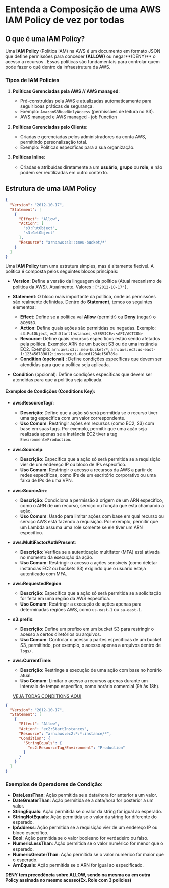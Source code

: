 # Entenda a Composição de uma AWS IAM Policy de vez por todas

## O que é uma IAM Policy?

Uma **IAM Policy** (Política IAM) na AWS é um documento em formato JSON que define permissões para conceder **(ALLOW)** ou negar**(DENY)** o acesso a recursos . Essas políticas são fundamentais para controlar quem pode fazer o quê dentro da infraestrutura da AWS.

### Tipos de IAM Policies

1. **Políticas Gerenciadas pela AWS // AWS managed**:
   - Pré-construídas pela AWS e atualizadas automaticamente para seguir boas práticas de segurança.
   - Exemplo: `AmazonS3ReadOnlyAccess` (permissões de leitura no S3).
   - AWS managed e AWS managed - job Function

2. **Políticas Gerenciadas pelo Cliente**:
   - Criadas e gerenciadas pelos administradores da conta AWS, permitindo personalização total.
   - Exemplo: Políticas específicas para a sua organização.

3. **Políticas Inline**:
   - Criadas e atribuídas diretamente a um **usuário**, **grupo** ou **role**, e não podem ser reutilizadas em outro contexto.

## Estrutura de uma IAM Policy


```json
{
  "Version": "2012-10-17",
  "Statement": [
    {
      "Effect": "Allow",
      "Action": [
        "s3:PutObject",
        "s3:GetObject"
      ],
      "Resource": "arn:aws:s3:::meu-bucket/*"
    }
  ]
}
```

Uma **IAM Policy** tem uma estrutura simples, mas é altamente flexível. A política é composta pelos seguintes blocos principais:

- **Version**: Define a versão da linguagem da política (Atual mecanismo de politica da AWS). Atualmente. Valores : `["2012-10-17"]`.
  
- **Statement**: O bloco mais importante da política, onde as permissões são realmente definidas. Dentro do **Statement**, temos os seguintes elementos:
  
  - **Effect**: Define se a política vai **Allow** (permitir) ou **Deny** (negar) o acesso.
  - **Action**: Define quais ações são permitidas ou negadas. Exemplo: `s3:PutObject`, `ec2:StartInstances`, `<SERVICE>:<API/ACTION>`
  - **Resource**: Define quais recursos específicos estão sendo afetados pela política. Exemplo: ARN de um bucket S3 ou de uma instância EC2. Exemplo: `arn:aws:s3:::meu-bucket/*`, `arn:aws:ec2:us-east-1:123456789012:instance/i-0abcd1234ef56789a`
  - **Condition (opcional)** : Define condições específicas que devem ser atendidas para que a política seja aplicada.

- **Condition** (opcional): Define condições específicas que devem ser atendidas para que a política seja aplicada. 

#### Exemplos de Condições (Conditions Key):

- **aws:ResourceTag/<TagKey>**:
  - **Descrição**: Define que a ação só será permitida se o recurso tiver uma tag específica com um valor correspondente.
  - **Uso Comum**: Restringir ações em recursos (como EC2, S3) com base em suas tags. Por exemplo, permitir que uma ação seja realizada apenas se a instância EC2 tiver a tag `Environment=Production`.

- **aws:SourceIp**:
  - **Descrição**: Especifica que a ação só será permitida se a requisição vier de um endereço IP ou bloco de IPs específico.
  - **Uso Comum**: Restringir o acesso a recursos da AWS a partir de redes específicas, como IPs de um escritório corporativo ou uma faixa de IPs de uma VPN.

- **aws:SourceArn**:
  - **Descrição**: Condiciona a permissão à origem de um ARN específico, como o ARN de um recurso, serviço ou função que está chamando a ação.
  - **Uso Comum**: Usado para limitar ações com base em qual recurso ou serviço AWS está fazendo a requisição. Por exemplo, permitir que um Lambda assuma uma role somente se ele tiver um ARN específico.

- **aws:MultiFactorAuthPresent**:
  - **Descrição**: Verifica se a autenticação multifator (MFA) está ativada no momento da execução da ação.
  - **Uso Comum**: Restringir o acesso a ações sensíveis (como deletar instâncias EC2 ou buckets S3) exigindo que o usuário esteja autenticado com MFA.

- **aws:RequestedRegion**:
  - **Descrição**: Especifica que a ação só será permitida se a solicitação for feita em uma região da AWS específica.
  - **Uso Comum**: Restringir a execução de ações apenas para determinadas regiões AWS, como `us-east-1` ou `sa-east-1`.

- **s3:prefix**:
  - **Descrição**: Define um prefixo em um bucket S3 para restringir o acesso a certos diretórios ou arquivos.
  - **Uso Comum**: Controlar o acesso a partes específicas de um bucket S3, permitindo, por exemplo, o acesso apenas a arquivos dentro de `logs/`.

- **aws:CurrentTime**:
  - **Descrição**: Restringe a execução de uma ação com base no horário atual.
  - **Uso Comum**: Limitar o acesso a recursos apenas durante um intervalo de tempo específico, como horário comercial (9h às 18h).

   [VEJA TODAS CONDITIONS AQUI](https://docs.aws.amazon.com/IAM/latest/UserGuide/reference_policies_elements_condition.html)


```json
{
  "Version": "2012-10-17",
  "Statement": [
    {
      "Effect": "Allow",
      "Action": "ec2:StartInstances",
      "Resource": "arn:aws:ec2:*:*:instance/*",
      "Condition": {
        "StringEquals": {
          "ec2:ResourceTag/Environment": "Production"
        }
      }
    }
  ]
}
```

### Exemplos de Operadores de Condição:

- **DateLessThan**: Ação permitida se a data/hora for anterior a um valor.
- **DateGreaterThan**: Ação permitida se a data/hora for posterior a um valor.
- **StringEquals**: Ação permitida se o valor da string for igual ao esperado.
- **StringNotEquals**: Ação permitida se o valor da string for diferente do esperado.
- **IpAddress**: Ação permitida se a requisição vier de um endereço IP ou bloco específico.
- **Bool**: Ação permitida se o valor booleano for verdadeiro ou falso.
- **NumericLessThan**: Ação permitida se o valor numérico for menor que o esperado.
- **NumericGreaterThan**: Ação permitida se o valor numérico for maior que o esperado.
- **ArnEquals**: Ação permitida se o ARN for igual ao especificado.


 **DENY tem precedência sobre ALLOW, sendo na mesma ou em outra Policy assinada no mesmo acesso(Ex. Role com 3 policies)**